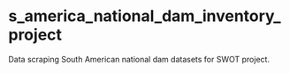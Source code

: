 # s_america_national_dam_inventory_project
Data scraping South American national dam datasets for SWOT project.
